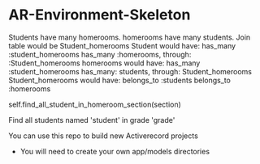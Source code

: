 # AR-Environment-Skeleton

Students have many homerooms. homerooms have many students.
Join table would be Student_homerooms
Student would have:
has_many :student_homerooms
has_many :homerooms, through: :Student_homerooms
homerooms would have:
has_many :student_homerooms
has_many: students, through: Student_homerooms
Student_homerooms would have:
belongs_to :students
belongs_to :homerooms

self.find_all_student_in_homeroom_section(section)

Find all students named 'student' in grade 'grade'


You can use this repo to build new Activerecord projects

* You will need to create your own app/models directories